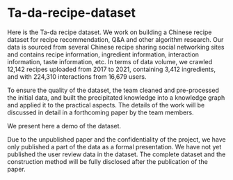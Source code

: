 # Ta-da-recipe-dataset


Here is the Ta-da recipe dataset. We work on building a Chinese recipe dataset for recipe recommendation, Q&A and other algorithm research. Our data is sourced from several Chinese recipe sharing social networking sites and contains recipe information, ingredient information, interaction information, taste information, etc. In terms of data volume, we crawled 12,142 recipes uploaded from 2017 to 2021, containing 3,412 ingredients, and with 224,310 interactions from 16,679 users.

To ensure the quality of the dataset, the team cleaned and pre-processed the initial data, and built the precipitated knowledge into a knowledge graph and applied it to the practical aspects. The details of the work will be discussed in detail in a forthcoming paper by the team members.

We present here a demo of the dataset.

Due to the unpublished paper and the confidentiality of the project, we have only published a part of the data as a formal presentation. We have not yet published the user review data in the dataset. The complete dataset and the construction method will be fully disclosed after the publication of the paper.

